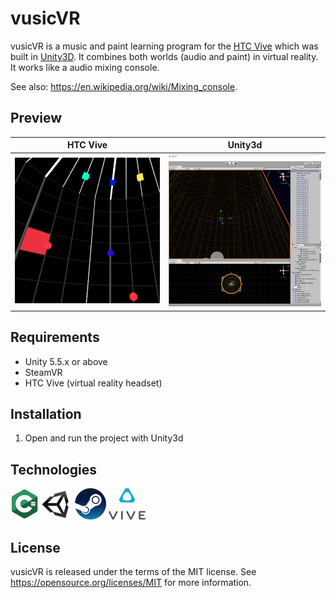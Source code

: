 vusicVR
=====================================
vusicVR is a music and paint learning program for the [HTC Vive](https://www.vive.com/de/) which was built in [Unity3D](https://unity3d.com/de). It combines both worlds (audio and paint) in virtual reality. It works like a audio mixing console.

See also: https://en.wikipedia.org/wiki/Mixing_console.

Preview
--------------------

HTC Vive                            |  Unity3d
:----------------------------------:|:---------------------------------:
![](Assets/screenshots/ingame.jpg)  |  ![](Assets/screenshots/inunity3d.jpg)

Requirements
--------------------

- Unity 5.5.x or above
- SteamVR
- HTC Vive (virtual reality headset)

Installation
--------------------

1. Open and run the project with Unity3d

Technologies
----------------------

![](Assets/icons/csharp.png)
![](Assets/icons/unity3d.png)
![](Assets/icons/steam.png)
![](Assets/icons/vive.png)


License
-------
vusicVR is released under the terms of the MIT license. See https://opensource.org/licenses/MIT for more information.
